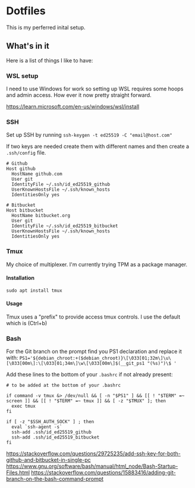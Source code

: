 # Dotfiles

This is my perferred inital setup. 

## What's in it

Here is a list of things I like to have:

### WSL setup

I need to use Windows for work so setting up WSL requires some hoops and admin access. How ever it 
now pretty straight forward. 

https://learn.microsoft.com/en-us/windows/wsl/install


### SSH

Set up SSH by running `ssh-keygen -t ed25519 -C "email@host.com"`

If two keys are needed create them with different names and then create a `.ssh/config` file.

```
# Github
Host github
  HostName github.com
  User git
  IdentityFile ~/.ssh/id_ed25519_github
  UserKnownHostsFile ~/.ssh/known_hosts
  IdentitiesOnly yes

# Bitbucket
Host bitbucket
  HostName bitbucket.org
  User git
  IdentityFile ~/.ssh/id_ed25519_bitbucket
  UserKnownHostsFile ~/.ssh/known_hosts
  IdentitiesOnly yes

```

### Tmux

My choice of multiplexer. I'm currently trying TPM as a package manager.

#### Installation

`sudo apt install tmux`

#### Usage

Tmux uses a "prefix" to provide access tmux controls. I use the default which is <C-b> (Ctrl+b)
 

### Bash

For the Git branch on the prompt find you PS1 declaration and replace it with:
`PS1='${debian_chroot:+($debian_chroot)}\[\033[01;32m\]\u\[\033[00m\]:\[\033[01;34m\]\w\[\033[00m\]$(__git_ps1 "(%s)")\$ '`

Add these lines to the bottom of your `.bashrc` if not already present:

```
# to be added at the bottom of your .bashrc

if command -v tmux &> /dev/null && [ -n "$PS1" ] && [[ ! "$TERM" =~ screen ]] && [[ ! "$TERM" =~ tmux ]] && [ -z "$TMUX" ]; then
  exec tmux
fi

if [ -z "$SSH_AUTH_SOCK" ] ; then
  eval `ssh-agent -s`
  ssh-add .ssh/id_ed25519_github
  ssh-add .ssh/id_ed25519_bitbucket
fi
```




https://stackoverflow.com/questions/29725235/add-ssh-key-for-both-github-and-bitbucket-in-single-pc
https://www.gnu.org/software/bash/manual/html_node/Bash-Startup-Files.html
https://stackoverflow.com/questions/15883416/adding-git-branch-on-the-bash-command-prompt

